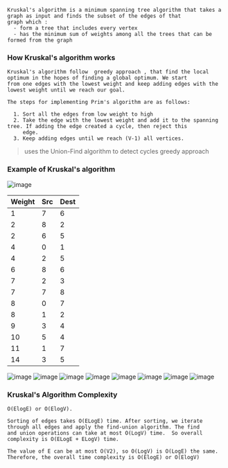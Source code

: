 ```
Kruskal's algorithm is a minimum spanning tree algorithm that takes a graph as input and finds the subset of the edges of that 
graph which :
  - form a tree that includes every vertex
  - has the minimum sum of weights among all the trees that can be formed from the graph
```

### How Kruskal's algorithm works
```
Kruskal's algorithm follow  greedy approach , that find the local optimum in the hopes of finding a global optimum. We start 
from one edges with the lowest weight and keep adding edges with the lowest weight until we reach our goal.

The steps for implementing Prim's algorithm are as follows:

  1. Sort all the edges from low weight to high
  2. Take the edge with the lowest weight and add it to the spanning tree. If adding the edge created a cycle, then reject this 
     edge.
  3. Keep adding edges until we reach (V-1) all vertices.
```
> uses the Union-Find algorithm to detect cycles
> greedy approach

### Example of Kruskal's algorithm

![image](https://user-images.githubusercontent.com/59710234/184292173-5eafa170-b845-450d-a9fe-8991f8d50cc0.png)

|Weight|Src|Dest|
|------|---|----|
|   1  | 7 | 6  |
|   2  | 8 | 2  |  
|   2  | 6 | 5  |
|   4  | 0 | 1  |
|   4  | 2 | 5  |
|   6  | 8 | 6  |
|   7  | 2 | 3  |
|   7  | 7 | 8  |
|   8  | 0 | 7  |
|   8  | 1 | 2  |
|   9  | 3 | 4  |
|  10  | 5 | 4  |
|  11  | 1 | 7  |
|  14  | 3 | 5  |

![image](https://user-images.githubusercontent.com/59710234/184293366-62d1bf59-2e6e-4021-bf02-4ca9ff8fccc1.png)
![image](https://user-images.githubusercontent.com/59710234/184293563-f113f124-8da4-46d3-987c-4a627f7be5ee.png)
![image](https://user-images.githubusercontent.com/59710234/184293733-ef63ed66-6546-4050-967a-7814a6716d7a.png)
![image](https://user-images.githubusercontent.com/59710234/184293830-56918e20-290e-4fc4-8f3a-54dc76f91ad6.png)
![image](https://user-images.githubusercontent.com/59710234/184293919-92c94a12-fff4-498a-8124-c61c1808524f.png)
![image](https://user-images.githubusercontent.com/59710234/184294213-1d0427c6-f99c-43ab-840a-444caa01ed7c.png)
![image](https://user-images.githubusercontent.com/59710234/184294340-db1b17e1-fa6d-4825-8022-948160f37e00.png)
![image](https://user-images.githubusercontent.com/59710234/184294479-67be5edb-b90a-46d0-a13b-46b1259eedd1.png)

### Kruskal's Algorithm Complexity
```
O(ElogE) or O(ElogV).

Sorting of edges takes O(ELogE) time. After sorting, we iterate through all edges and apply the find-union algorithm. The find
and union operations can take at most O(LogV) time.  So overall complexity is O(ELogE + ELogV) time. 

The value of E can be at most O(V2), so O(LogV) is O(LogE) the same. Therefore, the overall time complexity is O(ElogE) or O(ElogV)
```

